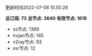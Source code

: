更新时间2022-07-08 15:55:28

**总订阅: 73**
**总节点: 3640**
**有效节点: 1619**
- ss节点: 1369
- trojan节点: 145
- v2ray节点: 93
- ssr节点: 12
